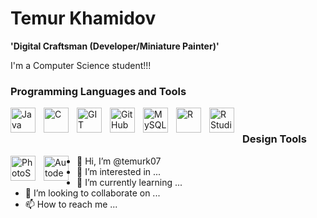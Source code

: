 # Temur Khamidov

**'Digital Craftsman (Developer/Miniature Painter)'**

I'm a Computer Science student!!!

### Programming Languages and Tools

<img align="left"  alt= "Java" width = '40px' height = '40px' style= "padding-right:10px;" src="https://cdn.jsdelivr.net/gh/devicons/devicon/icons/java/java-original-wordmark.svg"  />

<img align="left"  alt= "C" width = '40px' height = '40px' style= "padding-right:10px;" src="https://cdn.jsdelivr.net/gh/devicons/devicon/icons/c/c-original.svg" />

<img align="left"  alt= "GIT" width = '40px' height = '40px' style= "padding-right:10px;" src="https://cdn.jsdelivr.net/gh/devicons/devicon/icons/git/git-original-wordmark.svg"  />

<img align="left"  alt= "GitHub" width = '40px' height = '40px' style= "padding-right:10px;" src="https://cdn.jsdelivr.net/gh/devicons/devicon/icons/github/github-original-wordmark.svg"  />

<img align="left"  alt= "MySQL" width = '40px' height = '40px' style= "padding-right:10px;" src="https://cdn.jsdelivr.net/gh/devicons/devicon/icons/mysql/mysql-original-wordmark.svg"  />

<img align="left"  alt= "R" width = '40px' height = '40px' style= "padding-right:10px;" src="https://cdn.jsdelivr.net/gh/devicons/devicon/icons/r/r-original.svg"  />

<img align="left"  alt= "R Studio" width = '40px' height = '40px' style= "padding-right:10px;" src="https://cdn.jsdelivr.net/gh/devicons/devicon/icons/rstudio/rstudio-original.svg" />

<br />

### Design Tools 

<img align="left"  alt= "PhotoShop" width = '40px' height = '40px' style= "padding-right:10px;" src="https://cdn.jsdelivr.net/gh/devicons/devicon/icons/photoshop/photoshop-line.svg"  />

<img align="left"  alt= "Autodesk Maya" width = '40px' height = '40px' style= "padding-right:10px;" src="https://cdn.jsdelivr.net/gh/devicons/devicon/icons/maya/maya-original-wordmark.svg"  />



- 👋 Hi, I’m @temurk07
- 👀 I’m interested in ...
- 🌱 I’m currently learning ...
- 💞️ I’m looking to collaborate on ...
- 📫 How to reach me ...





<!---
temurk07/temurk07 is a ✨ special ✨ repository because its `README.md` (this file) appears on your GitHub profile.
You can click the Preview link to take a look at your changes.
--->
